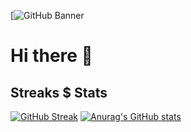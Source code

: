 [![GitHub Banner]("https://github.com/HANNIEL21/HANNIEL21/blob/main/header.png")
# Hi there 👋

## Streaks $ Stats
[![GitHub Streak](https://github-readme-streak-stats.herokuapp.com/?user=HANNIEL21)](https://git.io/streak-stats)
[![Anurag's GitHub stats](https://github-readme-stats.vercel.app/api?username=HANNIEL21)](https://github.com/anuraghazra/github-readme-stats)

